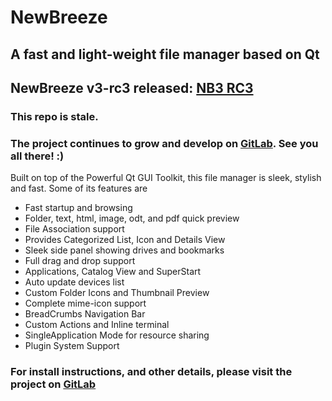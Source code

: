 # NewBreeze
## A fast and light-weight file manager based on Qt

## NewBreeze v3-rc3 released: [NB3 RC3](https://gitlab.com/marcusbritanicus/NewBreeze)

### This repo is stale. 
### The project continues to grow and develop on [GitLab](https://gitlab.com/marcusbritanicus/NewBreeze). See you all there! :)

Built on top of the Powerful Qt GUI Toolkit, this file manager is sleek, stylish and fast.
Some of its features are

* Fast startup and browsing
* Folder, text, html, image, odt, and pdf quick preview
* File Association support
* Provides Categorized List, Icon and Details View
* Sleek side panel showing drives and bookmarks
* Full drag and drop support
* Applications, Catalog View and SuperStart
* Auto update devices list
* Custom Folder Icons and Thumbnail Preview
* Complete mime-icon support
* BreadCrumbs Navigation Bar
* Custom Actions and Inline terminal
* SingleApplication Mode for resource sharing
* Plugin System Support

### For install instructions, and other details, please visit the project on [GitLab](https://gitlab.com/marcusbritanicus/NewBreeze)

